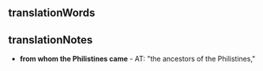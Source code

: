 ## translationWords


## translationNotes

* **from whom the Philistines came** - AT: "the ancestors of the Philistines,"
